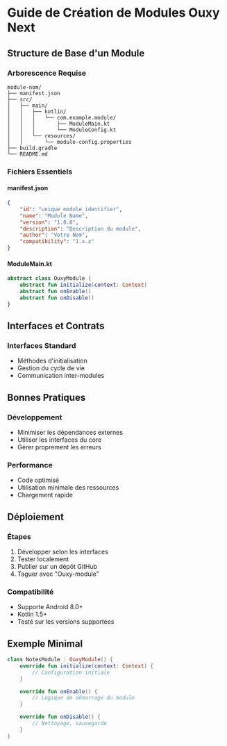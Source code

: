# Guide de Création de Modules Ouxy Next

## Structure de Base d'un Module

### Arborescence Requise
```
module-nom/
├── manifest.json
├── src/
│   ├── main/
│   │   ├── kotlin/
│   │   │   └── com.example.module/
│   │   │       ├── ModuleMain.kt
│   │   │       └── ModuleConfig.kt
│   │   └── resources/
│   │       └── module-config.properties
├── build.gradle
└── README.md
```

### Fichiers Essentiels

#### manifest.json
```json
{
    "id": "unique_module_identifier",
    "name": "Module Name",
    "version": "1.0.0",
    "description": "Description du module",
    "author": "Votre Nom",
    "compatibility": "1.x.x"
}
```

#### ModuleMain.kt
```kotlin
abstract class OuxyModule {
    abstract fun initialize(context: Context)
    abstract fun onEnable()
    abstract fun onDisable()
}
```

## Interfaces et Contrats

### Interfaces Standard
- Méthodes d'initialisation
- Gestion du cycle de vie
- Communication inter-modules

## Bonnes Pratiques

### Développement
- Minimiser les dépendances externes
- Utiliser les interfaces du core
- Gérer proprement les erreurs

### Performance
- Code optimisé
- Utilisation minimale des ressources
- Chargement rapide

## Déploiement

### Étapes
1. Développer selon les interfaces
2. Tester localement
3. Publier sur un dépôt GitHub
4. Taguer avec "Ouxy-module"

### Compatibilité
- Supporte Android 8.0+
- Kotlin 1.5+
- Testé sur les versions supportées

## Exemple Minimal
```kotlin
class NotesModule : OuxyModule() {
    override fun initialize(context: Context) {
        // Configuration initiale
    }

    override fun onEnable() {
        // Logique de démarrage du module
    }

    override fun onDisable() {
        // Nettoyage, sauvegarde
    }
}
```